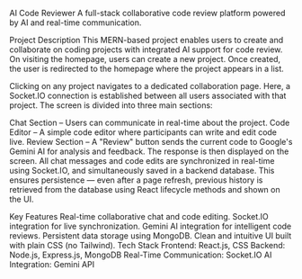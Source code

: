 AI Code Reviewer
A full-stack collaborative code review platform powered by AI and real-time communication.

Project Description
This MERN-based project enables users to create and collaborate on coding projects with integrated AI support for code review. On visiting the homepage, users can create a new project. Once created, the user is redirected to the homepage where the project appears in a list.

Clicking on any project navigates to a dedicated collaboration page. Here, a Socket.IO connection is established between all users associated with that project. The screen is divided into three main sections:

Chat Section – Users can communicate in real-time about the project.
Code Editor – A simple code editor where participants can write and edit code live.
Review Section – A "Review" button sends the current code to Google's Gemini AI for analysis and feedback. The response is then displayed on the screen.
All chat messages and code edits are synchronized in real-time using Socket.IO, and simultaneously saved in a backend database. This ensures persistence — even after a page refresh, previous history is retrieved from the database using React lifecycle methods and shown on the UI.

Key Features
Real-time collaborative chat and code editing.
Socket.IO integration for live synchronization.
Gemini AI integration for intelligent code reviews.
Persistent data storage using MongoDB.
Clean and intuitive UI built with plain CSS (no Tailwind).
Tech Stack
Frontend: React.js, CSS
Backend: Node.js, Express.js, MongoDB
Real-Time Communication: Socket.IO
AI Integration: Gemini API
